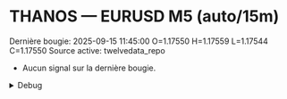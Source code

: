 # THANOS — EURUSD M5 (auto/15m)
Dernière bougie: 2025-09-15 11:45:00  O=1.17550  H=1.17559  L=1.17544  C=1.17550
Source active: twelvedata_repo

- Aucun signal sur la dernière bougie.

<details><summary>Debug</summary>

- TD_API_KEY manquant.

</details>